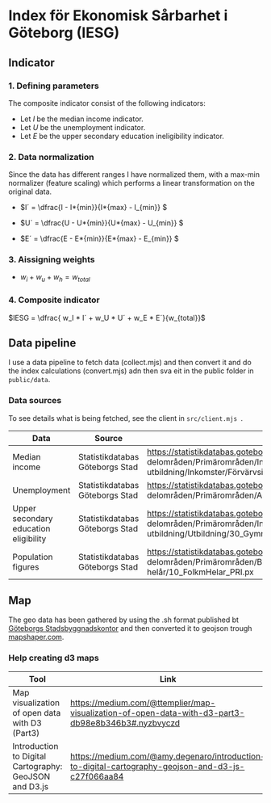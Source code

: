 # Index för Ekonomisk Sårbarhet i Göteborg (IESG)

## Indicator

### 1. Defining parameters

The composite indicator consist of the following indicators:

- Let $I$ be the median income indicator.
- Let $U$ be the unemployment indicator.
- Let $E$ be the upper secondary education ineligibility indicator.

### 2. Data normalization

Since the data has different ranges I have normalized them, with a max-min normalizer (feature scaling) which performs a linear transformation on the original data.

- $I´ = \dfrac{I - I*{min}}{I*{max} - I\_{min}} $

- $U´ = \dfrac{U - U*{min}}{U*{max} - U\_{min}} $

- $E´ = \dfrac{E - E*{min}}{E*{max} - E\_{min}} $

### 3. Aissigning weights

- $w_i + w_u + w_h = w_{total}$

### 4. Composite indicator

$IESG = \dfrac{ w_I * I´ + w_U * U´ + w_E * E´}{w_{total}}$

## Data pipeline

I use a data pipeline to fetch data (collect.mjs) and then convert it and do the index calculations (convert.mjs) adn then sva eit in the public folder in `public/data`.

### Data sources

To see details what is being fetched, see the client in `src/client.mjs `.

| Data                                  | Source                          | Link                                                                                                                                                                              |
| ------------------------------------- | ------------------------------- | --------------------------------------------------------------------------------------------------------------------------------------------------------------------------------- |
| Median income                         | Statistikdatabas Göteborgs Stad | https://statistikdatabas.goteborg.se/api/v1/sv/1. Göteborg och dess delområden/Primärområden/Inkomst och utbildning/Inkomster/Förvärvsinkomster etc/23_InkomsterUtbildning_PRI.px |
| Unemployment                          | Statistikdatabas Göteborgs Stad | https://statistikdatabas.goteborg.se/api/v1/sv/1. Göteborg och dess delområden/Primärområden/Arbetsmarknad/Arbetslöshet/10_AntalArblos_PRI.px                                     |
| Upper secondary education eligibility | Statistikdatabas Göteborgs Stad | https://statistikdatabas.goteborg.se/api/v1/sv/1. Göteborg och dess delområden/Primärområden/Inkomst och utbildning/Utbildning/30_Gymnbehorig_PRI.px                              |
| Population figures                    | Statistikdatabas Göteborgs Stad | https://statistikdatabas.goteborg.se/api/v1/sv/1. Göteborg och dess delområden/Primärområden/Befolkning/Folkmängd/Folkmängd helår/10_FolkmHelar_PRI.px                            |

## Map

The geo data has been gathered by using the .sh format published bt [Göteborgs Stadsbyggnadskontor](https://goteborg.se/wps/portal/enhetssida/statistik-och-analys/geografi/gisskikt-for-stadens-omradesindelning) and then converted it to geojson trough [mapshaper.com](https://mapshaper.org/).

### Help creating d3 maps

| Tool                                                   | Link                                                                                               |
| ------------------------------------------------------ | -------------------------------------------------------------------------------------------------- |
| Map visualization of open data with D3 (Part3)         | https://medium.com/@ttemplier/map-visualization-of-open-data-with-d3-part3-db98e8b346b3#.nyzbvyczd |
| Introduction to Digital Cartography: GeoJSON and D3.js | https://medium.com/@amy.degenaro/introduction-to-digital-cartography-geojson-and-d3-js-c27f066aa84 |
